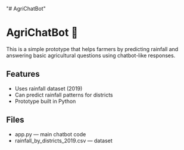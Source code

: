 "# AgriChatBot" 
# AgriChatBot 🌾
This is a simple prototype that helps farmers by predicting rainfall and answering basic agricultural questions using chatbot-like responses.

## Features
- Uses rainfall dataset (2019)
- Can predict rainfall patterns for districts
- Prototype built in Python

## Files
- app.py — main chatbot code
- rainfall_by_districts_2019.csv — dataset
